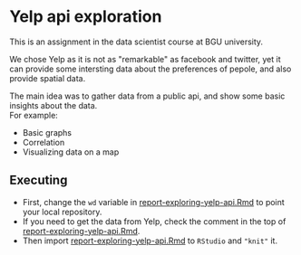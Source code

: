 # Yelp api exploration

This is an assignment in the data scientist course at BGU university.

We chose Yelp as it is not as "remarkable" as facebook and twitter, yet it can provide some intersting data
about the preferences of pepole, and also provide spatial data. 

The main idea was to gather data from a public api, and show some basic insights about the data.  
For example:
- Basic graphs
- Correlation
- Visualizing data on a map

## Executing
- First, change the `wd` variable in [report-exploring-yelp-api.Rmd](report-exploring-yelp-api.Rmd) to point your local repository.
- If you need to get the data from Yelp, check the comment in the top of [report-exploring-yelp-api.Rmd](report-exploring-yelp-api.Rmd).
- Then import [report-exploring-yelp-api.Rmd](report-exploring-yelp-api.Rmd) to `RStudio` and `"knit"` it.
